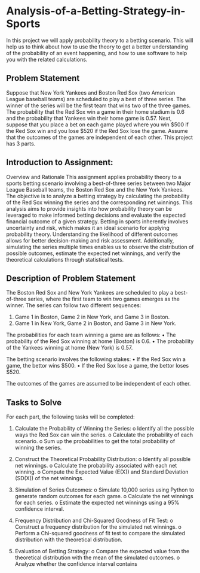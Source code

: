 # Analysis-of-a-Betting-Strategy-in-Sports
In this project we will apply probability theory to a betting scenario. This will help us to think about how to use the theory to get a better understanding of the probability of an event happening, and how to use software to help you with the related calculations.

## Problem Statement
Suppose that New York Yankees and Boston Red Sox (two American League baseball teams) are scheduled to play a best of three series. The winner of the series will be the first team that wins two of the three games. The probability that the Red Sox win a game in their home stadium is 0.6 and the probability that Yankees win their home game is 0.57. Next, suppose that you place a bet on each game played where you win $500 if the Red Sox win and you lose $520 if the Red Sox lose the game. Assume that the outcomes of the games are independent of each other. This project has 3 parts.

## Introduction to Assignment:
Overview and Rationale
This assignment applies probability theory to a sports betting scenario involving a best-of-three series between two Major League Baseball teams, the Boston Red Sox and the New York Yankees. The objective is to analyze a betting strategy by calculating the probability of the Red Sox winning the series and the corresponding net winnings. This analysis aims to provide insights into how probability theory can be leveraged to make informed betting decisions and evaluate the expected financial outcome of a given strategy.
Betting in sports inherently involves uncertainty and risk, which makes it an ideal scenario for applying probability theory. Understanding the likelihood of different outcomes allows for better decision-making and risk assessment. Additionally, simulating the series multiple times enables us to observe the distribution of possible outcomes, estimate the expected net winnings, and verify the theoretical calculations through statistical tests.

## Description of Problem Statement
The Boston Red Sox and New York Yankees are scheduled to play a best-of-three series, where the first team to win two games emerges as the winner. The series can follow two different sequences:
1.	Game 1 in Boston, Game 2 in New York, and Game 3 in Boston.
2.	Game 1 in New York, Game 2 in Boston, and Game 3  in New York.
   
The probabilities for each team winning a game are as follows:
•	The probability of the Red Sox winning at home (Boston) is 0.6.
•	The probability of the Yankees winning at home (New York) is 0.57.

The betting scenario involves the following stakes:
•	If the Red Sox win a game, the bettor wins $500.
•	If the Red Sox lose a game, the bettor loses $520.

The outcomes of the games are assumed to be independent of each other.

## Tasks to Solve
For each part, the following tasks will be completed:

1.	Calculate the Probability of Winning the Series:
o	Identify all the possible ways the Red Sox can win the series.
o	Calculate the probability of each scenario.
o	Sum up the probabilities to get the total probability of winning the series.

2.	Construct the Theoretical Probability Distribution:
o	Identify all possible net winnings.
o	Calculate the probability associated with each net winning.
o	Compute the Expected Value (E(X)) and Standard Deviation (SD(X)) of the net winnings.

3.	Simulation of Series Outcomes:
o	Simulate 10,000 series using Python to generate random outcomes for each game.
o	Calculate the net winnings for each series.
o	Estimate the expected net winnings using a 95% confidence interval.

4.	Frequency Distribution and Chi-Squared Goodness of Fit Test:
o	Construct a frequency distribution for the simulated net winnings.
o	Perform a Chi-squared goodness of fit test to compare the simulated distribution with the theoretical distribution.

5.	Evaluation of Betting Strategy:
o	Compare the expected value from the theoretical distribution with the mean of the simulated outcomes.
o	Analyze whether the confidence interval contains 

